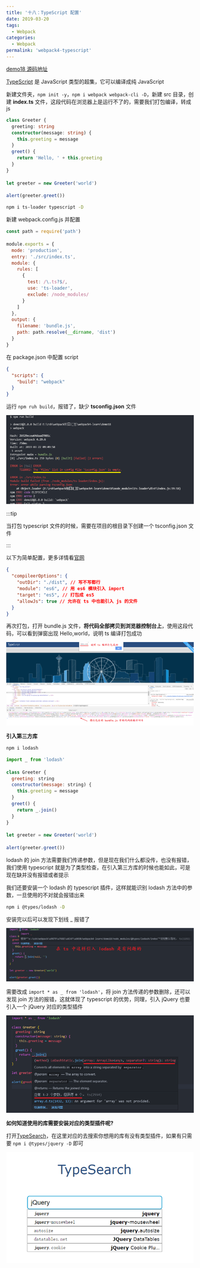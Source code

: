 ```yaml
---
title: '十八：TypeScript 配置'
date: 2019-03-20
tags:
  - Webpack
categories:
  - Webpack
permalink: 'webpack4-typescript'
---
```


[demo18 源码地址](https://github.com/ITxiaohao/webpack4-learn/tree/master/demo18)

[TypeScript](https://www.tslang.cn/) 是 JavaScript 类型的超集，它可以编译成纯 JavaScript

新建文件夹，`npm init -y`，`npm i webpack webpack-cli -D`，新建 src 目录，创建 **index.ts** 文件，这段代码在浏览器上是运行不了的，需要我们打包编译，转成 js

```ts
class Greeter {
  greeting: string
  constructor(message: string) {
    this.greeting = message
  }
  greet() {
    return 'Hello, ' + this.greeting
  }
}

let greeter = new Greeter('world')

alert(greeter.greet())
```

```bash
npm i ts-loader typescript -D
```

新建 webpack.config.js 并配置

```js {9}
const path = require('path')

module.exports = {
  mode: 'production',
  entry: './src/index.ts',
  module: {
    rules: [
      {
        test: /\.ts?$/,
        use: 'ts-loader',
        exclude: /node_modules/
      }
    ]
  },
  output: {
    filename: 'bundle.js',
    path: path.resolve(__dirname, 'dist')
  }
}
```

在 package.json 中配置 script

```json
{
  "scripts": {
    "build": "webpack"
  }
}
```

运行 `npm ruh build`，报错了，缺少 **tsconfig.json** 文件

![](https://raw.githubusercontent.com/ITxiaohao/blog-img/master/img/webpack/20190322095022.png)

:::tip

当打包 typescript 文件的时候，需要在项目的根目录下创建一个 tsconfig.json 文件

:::

以下为简单配置，更多详情看[官网](https://www.typescriptlang.org/docs/handbook/tsconfig-json.html)

```json
{
  "compileerOptions": {
    "outDir": "./dist", // 写不写都行
    "module": "es6", // 用 es6 模块引入 import
    "target": "es5", // 打包成 es5
    "allowJs": true // 允许在 ts 中也能引入 js 的文件
  }
}
```

再次打包，打开 bundle.js 文件，**将代码全部拷贝到浏览器控制台上**，使用这段代码，可以看到弹窗出现 Hello,world，说明 ts 编译打包成功

![](https://raw.githubusercontent.com/ITxiaohao/blog-img/master/img/webpack/20190322100409.png)

**引入第三方库**

```bash
npm i lodash
```

```js {9}
import _ from 'lodash'

class Greeter {
  greeting: string
  constructor(message: string) {
    this.greeting = message
  }
  greet() {
    return _.join()
  }
}

let greeter = new Greeter('world')

alert(greeter.greet())
```

lodash 的 join 方法需要我们传递参数，但是现在我们什么都没传，也没有报错，我们使用 typescript 就是为了类型检查，在引入第三方库的时候也能如此，可是现在缺并没有报错或者提示

我们还要安装一个 lodash 的 typescript 插件，这样就能识别 lodash 方法中的参数，一旦使用的不对就会报错出来

```bash
npm i @types/lodash -D
```

安装完以后可以发现下划线 \_ 报错了

![](https://raw.githubusercontent.com/ITxiaohao/blog-img/master/img/webpack/20190322101450.png)

需要改成 `import * as _ from 'lodash'`，将 join 方法传递的参数删除，还可以发现 join 方法的报错，这就体现了 typescript 的优势，同理，引入 jQuery 也要引入一个 jQuery 对应的类型插件

![](https://raw.githubusercontent.com/ITxiaohao/blog-img/master/img/webpack/20190322101701.png)

**如何知道使用的库需要安装对应的类型插件呢?**

打开[TypeSearch](https://microsoft.github.io/TypeSearch/)，在这里对应的去搜索你想用的库有没有类型插件，如果有只需要 `npm i @types/jquery -D` 即可

![](https://raw.githubusercontent.com/ITxiaohao/blog-img/master/img/webpack/20190322102406.png)
